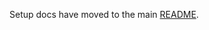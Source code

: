 Setup docs have moved to the main [README](https://github.com/BranchMetrics/react-native-branch-deep-linking).
